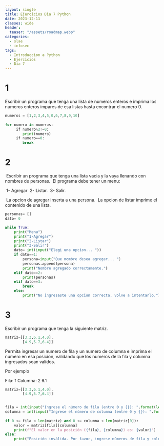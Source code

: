 ```yaml
---
layout: single
title: Ejercicios Dia 7 Python
date: 2023-12-11
classes: wide
header:
  teaser: "/assets/roadmap.webp"
categories:
  - slae
  - infosec
tags:
  - Introduccion a Python
  - Ejercicios
  - Dia 7
---
```


# 1

Escribir un programa que tenga una lista de numeros enteros e imprima los numeros enteros impares de esa listas hasta encontrar el numero 0.

```python
numeros = [1,2,3,4,5,0,6,7,8,9,10]
  
for numero in numeros:
     if numero%2!=0:
        print(numero)
     if numero==0:
        break
```

# 2

  
 Escribir un programa que tenga una lista vacia y la vaya llenando con nombres de personas.
 El programa debe tener un menu:

 1- Agregar
 2- Listar.
 3- Salir.

 La opcion de agregar inserta a una persona.
 La opcion de listar imprime el contenido de una lista.

```python
personas= []
dato= 0

while True:
    print("Menu")
    print("1-Agregar")
    print("2-Listar")
    print("3-Salir")
    dato= int(input("Elegi una opcion... "))
    if dato==1:
        persona=input("Que nombre desea agregar... ")
        personas.append(persona)
        print("Nombre agregado correctamente.")
    elif dato==2:
        print(personas)
    elif dato==3:
        break
    else:
        print("No ingresaste una opcion correcta, volve a intentarlo.")
```


# 3

Escribir un programa que tenga la siguiente matriz.

```python
matriz=[[3.3,6.1,4.0],
		[4.9,5.7,6.4]]
```

Permita ingresar un numero de fila y un numero de columna e imprima el numero en esa posicion, validando que los numeros de la fila y columna ingresados sean validos.

Por ejemplo

Fila: 1
Columna: 2
6.1


```python
matriz=[[3.3,6.1,4.0],
        [4.9,5.7,6.4]]

  
fila = int(input("Ingrese el número de fila (entre 0 y {}): ".format(len(matriz) - 1)))
columna = int(input("Ingrese el número de columna (entre 0 y {}): ".format(len(matriz[0]) - 1)))
  
if 0 <= fila < len(matriz) and 0 <= columna < len(matriz[0]):
    valor = matriz[fila][columna]
    print(f"El valor en la posición ({fila}, {columna}) es: {valor}")
else:
    print("Posición inválida. Por favor, ingrese números de fila y columna válidos.")
```

